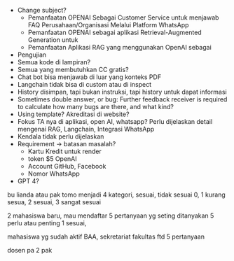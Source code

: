- Change subject?
	- Pemanfaatan OPENAI Sebagai Customer Service untuk menjawab FAQ Perusahaan/Organisasi Melalui Platform WhatsApp
	- Pemanfaatan OPENAI sebagai aplikasi Retrieval-Augmented Generation untuk 
	- Pemanfaatan Aplikasi RAG yang menggunakan OpenAI sebagai 
- Pengujian
- Semua kode di lampiran?
- Semua yang membutuhkan CC gratis?
- Chat bot bisa menjawab di luar yang konteks PDF
- Langchain tidak bisa di custom atau di inspect
- History disimpan, tapi bukan instruksi, tapi history untuk dapat informasi
- Sometimes double answer, or bug: Further feedback receiver is required to calculate how many bugs are there, and what kind?
- Using template? Akreditasi di website?
- Fokus TA nya di aplikasi, open AI, whatsapp? Perlu dijelaskan detail mengenai RAG, Langchain, Integrasi WhatsApp
- Kendala tidak perlu dijelaskan
- Requirement -> batasan masalah?
	- Kartu Kredit untuk render
	- token $5 OpenAI
	- Account GitHub, Facebook
	- Nomor WhatsApp
- GPT 4?


bu lianda atau pak tomo
 menjadi 
4 kategori, 
sesuai, tidak sesuai 0, 1 kurang sesua, 2 sesuai, 3 sangat sesuai


2
mahasiswa baru, mau mendaftar
5 pertanyaan yg seting ditanyakan
5 perlu atau penting 
1 sesuai, 


mahasiswa yg sudah aktif
BAA, sekretariat fakultas ftd
5 pertanyaan 


dosen pa 2 pak